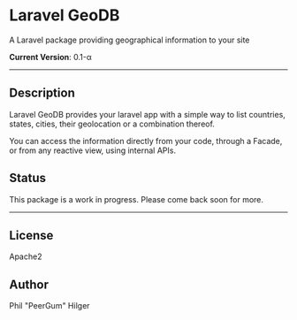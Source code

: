 # Laravel GeoDB

A Laravel package providing geographical information to your site

**Current Version**: 0.1-&alpha;

---
## Description
Laravel GeoDB provides your laravel app with a simple way to
list countries, states, cities, their geolocation or a combination thereof.

You can access the information directly from your code,
through a Facade, or from any reactive view, using internal APIs.

## Status
This package is a work in progress. Please come back soon for more.

---
## License
Apache2

## Author
Phil "PeerGum" Hilger

